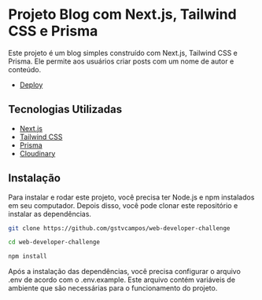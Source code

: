 # Projeto Blog com Next.js, Tailwind CSS e Prisma

Este projeto é um blog simples construído com Next.js, Tailwind CSS e Prisma. Ele permite aos usuários criar posts com um nome de autor e conteúdo.

- [Deploy](https://web-developer-challenge-gamma.vercel.app/)

## Tecnologias Utilizadas

- [Next.js](https://nextjs.org/)
- [Tailwind CSS](https://tailwindcss.com/)
- [Prisma](https://www.prisma.io/)
- [Cloudinary](https://cloudinary.com/)

## Instalação

Para instalar e rodar este projeto, você precisa ter Node.js e npm instalados em seu computador. Depois disso, você pode clonar este repositório e instalar as dependências.

```bash
git clone https://github.com/gstvcampos/web-developer-challenge

cd web-developer-challenge

npm install
```

Após a instalação das dependências, você precisa configurar o arquivo .env de acordo com o .env.example. Este arquivo contém variáveis de ambiente que são necessárias para o funcionamento do projeto.



